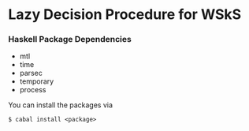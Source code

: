 # Lazy Decision Procedure for WSkS

### Haskell Package Dependencies

* mtl
* time
* parsec
* temporary
* process

You can install the packages via
```
$ cabal install <package>
```

